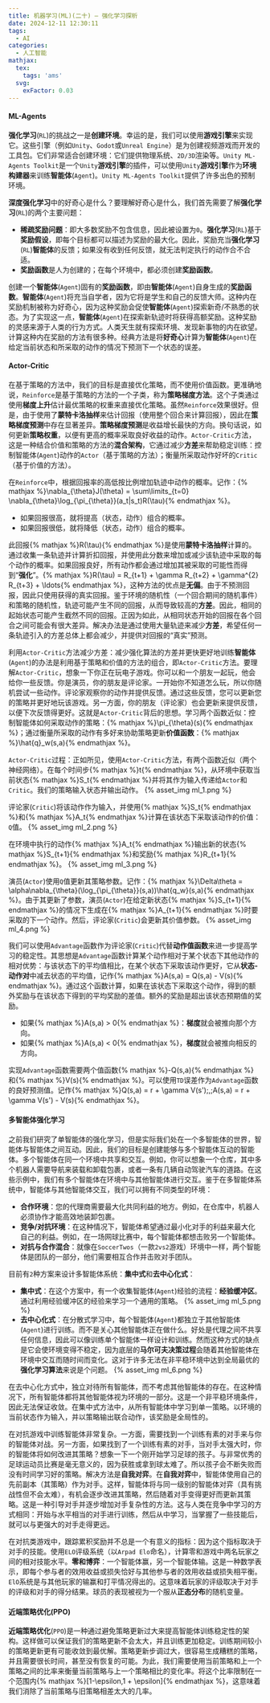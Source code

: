 ```yaml
---
title: 机器学习(ML)(二十) — 强化学习探析
date: 2024-12-11 12:30:11
tags:
  - AI
categories:
  - 人工智能
mathjax:
  tex:
    tags: 'ams'
  svg:
    exFactor: 0.03
---
```


#### ML-Agents

**强化学习**(`RL`)的挑战之一是**创建环境**。幸运的是，我们可以使用**游戏引擎**来实现它。这些引擎（例如`Unity`、`Godot`或`Unreal Engine`）是为创建视频游戏而开发的工具包。它们非常适合创建环境：它们提供物理系统、`2D/3D`渲染等。`Unity ML-Agents Toolkit`是一个`Unity`**游戏引擎**的插件，可以使用`Unity`**游戏引擎**作为**环境构建器**来训练**智能体**(`Agent`)。`Unity ML-Agents Toolkit`提供了许多出色的预制环境。
<!-- more -->
**深度强化学习**中的好奇心是什么？要理解好奇心是什么，我们首先需要了解**强化学习**(`RL`)的两个主要问题：
- **稀疏奖励问题**：即大多数奖励不包含信息，因此被设置为`0`。**强化学习**(`RL`)基于**奖励假设**，即每个目标都可以描述为奖励的最大化。因此，奖励充当**强化学习**(`RL`)**智能体**的反馈；如果没有收到任何反馈，就无法判定执行的动作合不合适。
- **奖励函数**是人为创建的；在每个环境中，都必须创建**奖励函数**。

创建一个**智能体**(`Agent`)固有的**奖励函数**，即由**智能体**(`Agent`)自身生成的**奖励函数**。**智能体**(`Agent`)将充当自学者，因为它将是学生和自己的反馈大师。这种内在奖励机制被称为好奇心，因为这种奖励会促使**智能体**(`Agent`)探索新奇/不熟悉的状态。为了实现这一点，**智能体**(`Agent`)在探索新轨迹时将获得高额奖励。这种奖励的灵感来源于人类的行为方式。人类天生就有探索环境、发现新事物的内在欲望。计算这种内在奖励的方法有很多种。经典方法是将**好奇心**计算为**智能体**(`Agent`)在给定当前状态和所采取的动作的情况下预测下一个状态的误差。

#### Actor-Critic

在基于策略的方法中，我们的目标是直接优化策略，而不使用价值函数。更准确地说，`Reinforce`是基于策略的方法的一个子类，称为**策略梯度方法**。这个子类通过使用**梯度上升**估计最优策略的权重来直接优化策略。虽然`Reinforce`效果很好。但是，由于使用了**蒙特卡洛抽样**来估计回报（使用整个回合来计算回报），因此在**策略梯度预测**中存在显著差异。**策略梯度预测**是收益增长最快的方向。换句话说，如何更新**策略权重**，以便有更高的概率采取良好收益的动作。`Actor-Critic`方法，这是一种结合价值和策略的方法的**混合架构**，它通过减少**方差**来帮助稳定训练：控制智能体(`Agent`)动作的`Actor`（基于策略的方法）；衡量所采取动作好坏的`Critic`（基于价值的方法）。

在`Reinforce`中，根据回报率的高低按比例增加轨迹中动作的概率。记作：{% mathjax %}\nabla_{\theta}J(\theta) = \sum\limits_{t=0} \nabla_{\theta}\log_{\pi_{\theta}}(a_t|s_t)R(\tau){% endmathjax %}。
- 如果回报很高，就将提高（状态，动作）组合的概率。
- 如果回报很低，就将降低（状态，动作）组合的概率。

此回报{% mathjax %}R(\tau){% endmathjax %}是使用**蒙特卡洛抽样**计算的。通过收集一条轨迹并计算折扣回报，并使用此分数来增加或减少该轨迹中采取的每个动作的概率。如果回报良好，所有动作都会通过增加其被采取的可能性而得到“**强化**”。{% mathjax %}R(\tau) = R_{t+1} + \gamma R_{t+2} + \gamma^{2} R_{t+3} + \ldots{% endmathjax %}，这种方法的优点是**无偏**。由于不预测回报，因此只使用获得的真实回报。鉴于环境的随机性（一个回合期间的随机事件）和策略的随机性，轨迹可能产生不同的回报，从而导致较高的**方差**。因此，相同的起始状态可能产生截然不同的回报。正因为如此，从相同状态开始的回报在各个回合之间可能会有很大差异。解决办法是通过使用大量轨迹来减少**方差**，希望任何一条轨迹引入的方差总体上都会减少，并提供对回报的“真实”预测。

利用`Actor-Critic`方法减少方差：减少强化算法的方差并更快更好地训练**智能体**(`Agent`)的办法是利用基于策略和价值的方法的组合，即`Actor-Critic`方法。要理解`Actor-Critic`，想象一下你正在玩电子游戏。你可以和一个朋友一起玩，他会给你一些反馈。你是演员，你的朋友是评论家。一开始你不知道怎么玩，所以你随机尝试一些动作。评论家观察你的动作并提供反馈。通过这些反馈，您可以更新您的策略并更好地玩该游戏。另一方面，你的朋友（评论家）也会更新来提供反馈，以便下次反馈得更好。这就是`Actor-Critic`背后的思想。学习两个函数近似：控制智能体如何采取动作的策略：{% mathjax %}\pi_{\theta}(s){% endmathjax %}；通过衡量所采取的动作有多好来协助策略更新**价值函数**：{% mathjax %}\hat{q}_w(s,a){% endmathjax %}。

`Actor-Critic`过程：正如所见，使用`Actor-Critic`方法，有两个函数近似（两个神经网络）。在每个时间步{% mathjax %}t{% endmathjax %}，从环境中获取当前状态{% mathjax %}S_t{% endmathjax %}​并将其作为输入传递给`Actor`和`Critic`。我们的策略输入状态并输出动作。
{% asset_img ml_1.png %}

评论家(`Critic`)将该动作作为输入，并使用{% mathjax %}S_t{% endmathjax %}​和{% mathjax %}A_t{% endmathjax %}​计算在该状态下采取该动作的价值：`Q`值。
{% asset_img ml_2.png %}

在环境中执行的动作{% mathjax %}A_t{% endmathjax %}​输出新的状态{% mathjax %}S_{t+1}{% endmathjax %}和奖励{% mathjax %}R_{t+1}{% endmathjax %}​。
{% asset_img ml_3.png %}

演员(`Actor`)使用`Q`值更新其策略参数。记作：{% mathjax %}\Delta\theta = \alpha\nabla_{\theta}(\log_{\pi_{\theta}}(s,a))\hat{q_w}(s,a){% endmathjax %}。由于其更新了参数，演员(`Actor`)在给定新状态{% mathjax %}S_{t+1}{% endmathjax %}​的情况下生成在{% mathjax %}A_{t+1}{% endmathjax %}时要采取的下一个动作。然后，评论家(`Critic`)会更新其价值参数。
{% asset_img ml_4.png %}

我们可以使用`Advantage`函数作为评论家(`Critic`)代替**动作值函数**来进一步提高学习的稳定性。其思想是`Advantage`函数计算某个动作相对于某个状态下其他动作的相对优势：与该状态下的平均值相比，在某个状态下采取该动作更好，它从**状态-动作对**中减去状态的平均值，记作{% mathjax %}A(s,a) = Q(s,a) - V(s){% endmathjax %}。通过这个函数计算，如果在该状态下采取这个动作，得到的额外奖励与在该状态下得到的平均奖励的差值。额外的奖励是超出该状态预期值的奖励。
- 如果{% mathjax %}A(s,a) > 0{% endmathjax %}：**梯度**就会被推向那个方向。
- 如果{% mathjax %}A(s,a) < 0{% endmathjax %}，**梯度**就会被推向相反的方向。

实现`Advantage`函数需要两个值函数{% mathjax %}-Q(s,a){% endmathjax %} 和{% mathjax %}V(s){% endmathjax %}。可以使用`TD`误差作为`Advantage`函数的良好预测值。记作{% mathjax %}Q(s,a) = r + \gamma V(s')\;,\;A(s,a) = r + \gamma V(s') - V(s){% endmathjax %}。

#### 多智能体强化学习

之前我们研究了单智能体的强化学习，但是实际我们处在一个多智能体的世界，智能体与智能体之间互动。因此，我们的目标是创建能够与多个智能体互动的智能体。多个智能体在同一个环境中共享和交互。例如，你可以想象一个仓库，其中多个机器人需要导航来装载和卸载包裹，或者一条有几辆自动驾驶汽车的道路。在这些示例中，我们有多个智能体在环境中与其他智能体进行交互。鉴于在多智能体系统中，智能体与其他智能体交互，我们可以拥有不同类型的环境：
- **合作环境**：您的代理商需要最大化共同利益的地方。例如，在仓库中，机器人必须协作才能高效地装卸包裹。
- **竞争/对抗环境**：在这种情况下，智能体希望通过最小化对手的利益来最大化自己的利益。例如，在一场网球比赛中，每个智能体都想击败另一个智能体。
- **对抗与合作混合**：就像在`SoccerTwos`（一款`2vs2`游戏）环境中一样，两个智能体是团队的一部分，他们需要相互合作并击败对手团队。

目前有`2`种方案来设计多智能体系统：**集中式**和**去中心化式**：
- **集中式**：在这个方案中，有一个收集智能体(`Agent`)经验的流程：**经验缓冲区**。通过利用经验缓冲区的经验来学习一个通用的策略。
{% asset_img ml_5.png %}
- **去中心化式**：在分散式学习中，每个智能体(`Agent`)都独立于其他智能体(`Agent`)进行训练。而不是关心其他智能体正在做什么。好处是代理之间不共享任何信息，因此可以像训练单个智能体一样设计和训练。然而这种方式的缺点是它会使环境变得不稳定，因为底层的**马尔可夫决策过程**会随着其他智能体在环境中交互而随时间而变化。这对于许多无法在非平稳环境中达到全局最优的**强化学习算法**来说是个问题。
{% asset_img ml_6.png %}

在去中心化方式中，独立对待所有智能体，而不考虑其他智能体的存在。在这种情况下，所有智能体都将其他智能体视为环境的一部分。这是一个非平稳环境条件，因此无法保证收敛。在集中式方法中，从所有智能体中学习到单一策略。以环境的当前状态作为输入，并以策略输出联合动作，该奖励是全局性的。

在对抗游戏中训练智能体非常复杂。一方面，需要找到一个训练有素的对手来与你的智能体对战。另一方面，如果找到了一个训练有素的对手，当对手太强大时，你的智能体将如何改进其策略？想象一下一个刚开始学习足球的孩子。与非常优秀的足球运动员比赛是毫无意义的，因为获胜或拿到球太难了。所以孩子会不断失败而没有时间学习好的策略。解决方法是**自我对弈**。在**自我对弈**中，智能体使用自己的先前副本（其策略）作为对手。这样，智能体将与同一级别的智能体对弈（具有挑战性但不会太难），有机会逐步改进其策略，然后随着对手变得更好而更新其策略。这是一种引导对手并逐步增加对手复杂性的方法。这与人类在竞争中学习的方式相同：开始与水平相当的对手进行训练，然后从中学习，当掌握了一些技能后，就可以与更强大的对手走得更远。

在对抗类游戏中，跟踪累积奖励并不总是一个有意义的指标：因为这个指标取决于对手的技能。使用`ELO`评级系统（以`Arpad Elo`命名），计算零和游戏中两名玩家之间的相对技能水平。**零和博弈**：一个智能体赢，另一个智能体输。这是一种数学表示，即每个参与者的效用收益或损失恰好与其他参与者的效用收益或损失相平衡。`ElO`系统是与其他玩家的输赢和打平情况得出的。这意味着玩家的评级取决于对手的评级和对手的得分结果。球员的表现被视为一个服从**正态分布**的随机变量。

#### 近端策略优化(PPO)

**近端策略优化**(`PPO`)是一种通过避免策略更新过大来提高智能体训练稳定性的架构。这样做可以保证我们的策略更新不会太大，并且训练更加稳定。训练期间较小的策略更新更有可能收敛到最优解。策略更新步调过大，很容易生成糟糕的策略，并且需要很长时间，甚至没有恢复的可能。为此，我们需要使用当前策略和上一个策略之间的比率来衡量当前策略与上一个策略相比的变化率。将这个比率限制在一个范围内{% mathjax %}[1-\epsilon,1 + \epsilon]{% endmathjax %}，这意味着我们消除了当前策略与旧策略相差太大的几率。
